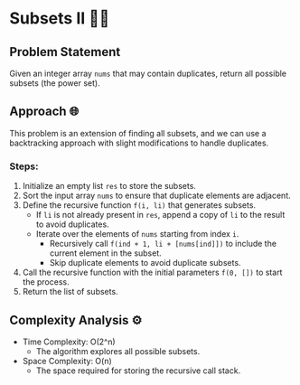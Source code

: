# Subsets II 🔄✨

## Problem Statement

Given an integer array `nums` that may contain duplicates, return all possible subsets (the power set).

## Approach 🌐

This problem is an extension of finding all subsets, and we can use a backtracking approach with slight modifications to handle duplicates.

### Steps:
1. Initialize an empty list `res` to store the subsets.
2. Sort the input array `nums` to ensure that duplicate elements are adjacent.
3. Define the recursive function `f(i, li)` that generates subsets.
   - If `li` is not already present in `res`, append a copy of `li` to the result to avoid duplicates.
   - Iterate over the elements of `nums` starting from index `i`.
     - Recursively call `f(ind + 1, li + [nums[ind]])` to include the current element in the subset.
     - Skip duplicate elements to avoid duplicate subsets.
4. Call the recursive function with the initial parameters `f(0, [])` to start the process.
5. Return the list of subsets.

## Complexity Analysis ⚙️

- Time Complexity: O(2^n)
  - The algorithm explores all possible subsets.
- Space Complexity: O(n)
  - The space required for storing the recursive call stack.
